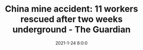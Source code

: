 ---
"title": "China mine accident: 11 workers rescued after two weeks underground - The Guardian"
"date": "2021-1-24 8:0:0"
"feed_name": "GOOGLENEWSMINING"
"feed_website": "https://news.google.com/search?q=mining%2Bincident&hl=en-US&gl=US&ceid=US:en"
"feed_rss": "https://news.google.com/rss/search?q=mining%2Bincident&hl=en-US&gl=US&ceid=US:en"
"link": "https://www.theguardian.com/world/2021/jan/24/chinese-mine-accident-first-worker-rescued-after-two-weeks-underground"
"file": "_posts/2021-1-1-426b6338eccb1c0edb6e6176a7850de3b97d000a.md"
"accident": "1"
"drilling": "1"
"dead": "0"
"injured": "11"
---